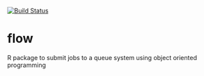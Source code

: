 [![Build Status](https://magnum.travis-ci.com/sahilseth/flow.svg?token=LbEE1Qe6FYpCSwPfjFtn&branch=master)](https://magnum.travis-ci.com/sahilseth/flow)

flow
======

R package to submit jobs to a queue system using object oriented programming
